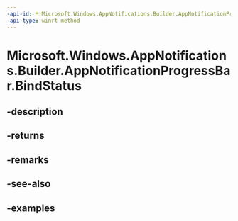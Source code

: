 ```yaml
---
-api-id: M:Microsoft.Windows.AppNotifications.Builder.AppNotificationProgressBar.BindStatus
-api-type: winrt method
---
```


# Microsoft.Windows.AppNotifications.Builder.AppNotificationProgressBar.BindStatus

<!--
public Microsoft.Windows.AppNotifications.Builder.AppNotificationProgressBar BindStatus ();
-->


## -description

## -returns

## -remarks

## -see-also

## -examples


